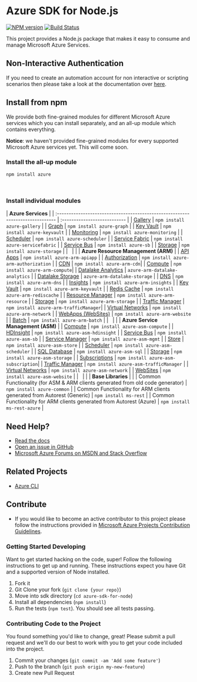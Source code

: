 # Azure SDK for Node.js

[![NPM version](https://badge.fury.io/js/azure.png)](http://badge.fury.io/js/azure) [![Build Status](https://travis-ci.org/Azure/azure-sdk-for-node.png?branch=master)](https://travis-ci.org/Azure/azure-sdk-for-node)

This project provides a Node.js package that makes it easy to consume and manage Microsoft Azure Services.
## Non-Interactive Authentication
If you need to create an automation account for non interactive or scripting scenarios then please take a look at the documentation over [here](./Documentation/Authentication.md).

## Install from npm

We provide both fine-grained modules for different Microsoft Azure services which you can install separately, and an all-up module which contains everything.

**Notice**: we haven't provided fine-grained modules for every supported Microsoft Azure services yet. This will come soon.

### Install the all-up module

```
npm install azure
```
&nbsp;

### Install individual modules

| **Azure Services**                                                                |
| :-----------------------------------------------------------------------------    | :---------------------------      |
| [Gallery](http://azure.microsoft.com/en-us/marketplace/)                          | `npm install azure-gallery`       |
| [Graph](https://azure.microsoft.com/en-us/services/active-directory/)             | `npm install azure-graph`         |
| [Key Vault](http://azure.microsoft.com/en-us/services/key-vault/)                 | `npm install azure-keyvault`      |
| [Monitoring](https://msdn.microsoft.com/library/azure/dn306639.aspx)              | `npm install azure-monitoring`    |
| [Scheduler](http://azure.microsoft.com/en-us/services/scheduler/)                 | `npm install azure-scheduler`     |
| [Service Fabric](https://azure.microsoft.com/en-us/services/service-fabric/)      | `npm install azure-servicefabric` |
| [Service Bus](http://azure.microsoft.com/en-us/services/service-bus/)             | `npm install azure-sb`            |
| [Storage](http://azure.microsoft.com/en-us/services/storage/)                     | `npm install azure-storage`       |
| &nbsp;                                                                            |                                   |
| **Azure Resource Management (ARM)**                                                                                         |
| [API Apps](http://azure.microsoft.com/en-us/services/app-service/api/)            | `npm install azure-arm-apiapp`    |
| [Authorization](https://azure.microsoft.com/en-us/documentation/articles/role-based-access-control-configure/) | `npm install azure-arm-authorization`    |
| [CDN](https://azure.microsoft.com/en-us/services/cdn/)                            | `npm install azure-arm-cdn`|
| [Compute](http://azure.microsoft.com/en-us/services/virtual-machines/)            | `npm install azure-arm-compute`|
| [Datalake Analytics](https://azure.microsoft.com/en-us/services/data-lake-analytics/) | `azure-arm-datalake-analytics`       |
| [Datalake Storage](https://azure.microsoft.com/en-us/services/data-lake-store/)   | `azure-arm-datalake-storage`       |
| [DNS](http://azure.microsoft.com/en-us/services/dns/)                             | `npm install azure-arm-dns`       |
| [Insights](https://msdn.microsoft.com/en-us/library/azure/dn931943.aspx)          | `npm install azure-arm-insights`  |
| [Key Vault](http://azure.microsoft.com/en-us/services/key-vault/)                 | `npm install azure-arm-keyvault`  |
| [Redis Cache](https://azure.microsoft.com/en-us/services/cache/)                  | `npm install azure-arm-rediscache`   |
| [Resource Manager](https://azure.microsoft.com/en-us/documentation/articles/resource-group-overview/)    | `npm install azure-arm-resource`  |
| [Storage](http://azure.microsoft.com/en-us/services/storage/)                     | `npm install azure-arm-storage`   |
| [Traffic Manager](http://azure.microsoft.com/en-us/services/traffic-manager/)     | `npm install azure-arm-trafficManager`|
| [Virtual Networks](http://azure.microsoft.com/en-us/services/virtual-network/)    | `npm install azure-arm-network`   |
| [WebApps (WebSites)](http://azure.microsoft.com/en-us/services/app-service/web/)  | `npm install azure-arm-website`   |
| [Batch](https://azure.microsoft.com/en-us/services/batch/)                        | `npm install azure-arm-batch`     |
| &nbsp;                                                                            |                                   |
| **Azure Service Management (ASM)**                                                                                          |
| [Compute](http://azure.microsoft.com/en-us/services/virtual-machines/)            |  `npm install azure-asm-compute`  |
| [HDInsight](http://azure.microsoft.com/en-us/services/hdinsight/)                 | `npm install azure-asm-hdinsight` |
| [Service Bus](http://azure.microsoft.com/en-us/services/service-bus/)             | `npm install azure-asm-sb`        |
| [Service Manager](https://msdn.microsoft.com/en-us/library/azure/ee460799.aspx)   | `npm install azure-asm-mgmt`      |
| [Store](http://azure.microsoft.com/en-us/marketplace/)                            | `npm install azure-asm-store`     |
| [Scheduler](http://azure.microsoft.com/en-us/services/scheduler/)                 | `npm install azure-asm-scheduler` |
| [SQL Database](http://azure.microsoft.com/en-us/services/sql-database/)           | `npm install azure-asm-sql`       |
| [Storage](http://azure.microsoft.com/en-us/services/storage/)                     | `npm install azure-asm-storage`   |
| [Subscriptions](https://msdn.microsoft.com/en-us/library/azure/gg715315.aspx)     | `npm install azure-asm-subscription`|
| [Traffic Manager](http://azure.microsoft.com/en-us/services/traffic-manager/)     | `npm install azure-asm-trafficManager`  |
| [Virtual Networks](http://azure.microsoft.com/en-us/services/virtual-network/)    | `npm install azure-asm-network`   |
| [WebSites](http://azure.microsoft.com/en-us/services/app-service/web/)            | `npm install azure-asm-website`   |
| &nbsp;                                                                            |                                   |
| **Base Libraries**                                                                |                                   |
| Common Functionality (for ASM & ARM clients generated from old code generator)    | `npm install azure-common`        |
| Common Functionality for ARM clients generated from Autorest (Generic)            | `npm install ms-rest`             |
| Common Functionality for ARM clients generated from Autorest (Azure)              | `npm install ms-rest-azure`       |

## Need Help?

* [Read the docs](http://azure.github.io/azure-sdk-for-node)
* [Open an issue in GitHub](http://github.com/azure/azure-sdk-for-node)
* [Microsoft Azure Forums on MSDN and Stack Overflow](http://go.microsoft.com/fwlink/?LinkId=234489)

## Related Projects

* [Azure CLI](http://github.com/azure/azure-xplat-cli)

## Contribute

* If you would like to become an active contributor to this project please follow the instructions provided in [Microsoft Azure Projects Contribution Guidelines](http://azure.github.io/guidelines/).

### Getting Started Developing
Want to get started hacking on the code, super! Follow the following instructions to get up and running. These
instructions expect you have Git and a supported version of Node installed.

1. Fork it
2. Git Clone your fork (`git clone {your repo}`)
3. Move into sdk directory (`cd azure-sdk-for-node`)
4. Install all dependencies (`npm install`)
5. Run the tests (`npm test`). You should see all tests passing.

### Contributing Code to the Project
You found something you'd like to change, great! Please submit a pull request and we'll do our best to work with you to
get your code included into the project.

1. Commit your changes (`git commit -am 'Add some feature'`)
2. Push to the branch (`git push origin my-new-feature`)
3. Create new Pull Request
